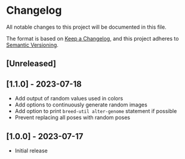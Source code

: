 # Changelog

All notable changes to this project will be documented in this file.

The format is based on [Keep a Changelog](https://keepachangelog.com/en/1.0.0/),
and this project adheres to [Semantic Versioning](https://semver.org/spec/v2.0.0.html).

## [Unreleased]

## [1.1.0] - 2023-07-18
- Add output of random values used in colors
- Add options to continuously generate random images
- Add option to print `breed-util alter-genome` statement if possible
- Prevent replacing all poses with random poses

## [1.0.0] - 2023-07-17
- Initial release
